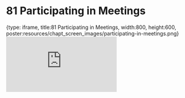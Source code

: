 # 81 Participating in Meetings
 
{type: iframe, title:81 Participating in Meetings, width:800, height:600, poster:resources/chapt_screen_images/participating-in-meetings.png}
![](https://datatrail-jhu.github.io/DataTrail_ReOrg/no_toc/participating-in-meetings.html)
 

 
